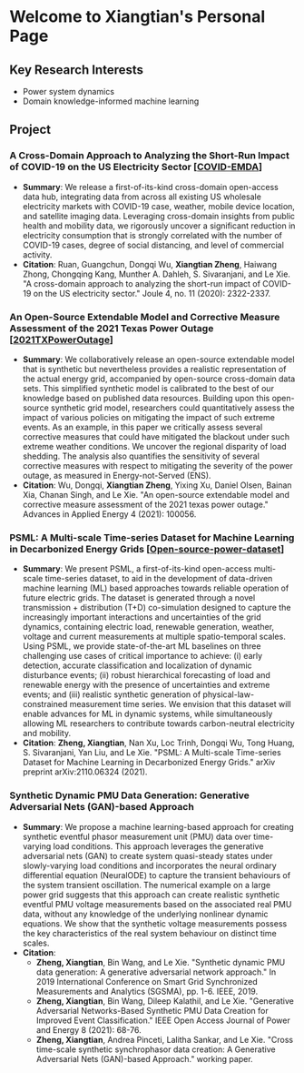 # Welcome to Xiangtian's Personal Page
## Key Research Interests
- Power system dynamics
- Domain knowledge-informed machine learning

## Project
### A Cross-Domain Approach to Analyzing the Short-Run Impact of COVID-19 on the US Electricity Sector [[COVID-EMDA](https://github.com/tamu-engineering-research/COVID-EMDA)]
- **Summary**: We release a first-of-its-kind cross-domain open-access data hub, integrating data from across all existing US wholesale electricity markets with COVID-19 case, weather, mobile device location, and satellite imaging data. Leveraging cross-domain insights from public health and mobility data, we rigorously uncover a significant reduction in electricity consumption that is strongly correlated with the number of COVID-19 cases, degree of social distancing, and level of commercial activity.
- **Citation**: Ruan, Guangchun, Dongqi Wu, **Xiangtian Zheng**, Haiwang Zhong, Chongqing Kang, Munther A. Dahleh, S. Sivaranjani, and Le Xie. "A cross-domain approach to analyzing the short-run impact of COVID-19 on the US electricity sector." Joule 4, no. 11 (2020): 2322-2337.

### An Open-Source Extendable Model and Corrective Measure Assessment of the 2021 Texas Power Outage [[2021TXPowerOutage](https://github.com/tamu-engineering-research/2021TXPowerOutage)]
- **Summary**: We collaboratively release an open-source extendable model that is synthetic but nevertheless provides a realistic representation of the actual energy grid, accompanied by open-source cross-domain data sets. This simplified synthetic model is calibrated to the best of our knowledge based on published data resources. Building upon this open-source synthetic grid model, researchers could quantitatively assess the impact of various policies on mitigating the impact of such extreme events. As an example, in this paper we critically assess several corrective measures that could have mitigated the blackout under such extreme weather conditions. We uncover the regional disparity of load shedding. The analysis also quantifies the sensitivity of several corrective measures with respect to mitigating the severity of the power outage, as measured in Energy-not-Served (ENS).
- **Citation**: Wu, Dongqi, **Xiangtian Zheng**, Yixing Xu, Daniel Olsen, Bainan Xia, Chanan Singh, and Le Xie. "An open-source extendable model and corrective measure assessment of the 2021 texas power outage." Advances in Applied Energy 4 (2021): 100056.

### PSML: A Multi-scale Time-series Dataset for Machine Learning in Decarbonized Energy Grids [[Open-source-power-dataset](https://github.com/tamu-engineering-research/Open-source-power-dataset)]
- **Summary**: We present PSML, a first-of-its-kind open-access multi-scale time-series dataset, to aid in the development of data-driven machine learning (ML) based approaches towards reliable operation of future electric grids. The dataset is generated through a novel transmission + distribution (T+D) co-simulation designed to capture the increasingly important interactions and uncertainties of the grid dynamics, containing electric load, renewable generation, weather, voltage and current measurements at multiple spatio-temporal scales. Using PSML, we provide state-of-the-art ML baselines on three challenging use cases of critical importance to achieve: (i) early detection, accurate classification and localization of dynamic disturbance events; (ii) robust hierarchical forecasting of load and renewable energy with the presence of uncertainties and extreme events; and (iii) realistic synthetic generation of physical-law-constrained measurement time series. We envision that this dataset will enable advances for ML in dynamic systems, while simultaneously allowing ML researchers to contribute towards carbon-neutral electricity and mobility.
- **Citation**: **Zheng, Xiangtian**, Nan Xu, Loc Trinh, Dongqi Wu, Tong Huang, S. Sivaranjani, Yan Liu, and Le Xie. "PSML: A Multi-scale Time-series Dataset for Machine Learning in Decarbonized Energy Grids." arXiv preprint arXiv:2110.06324 (2021).

### Synthetic Dynamic PMU Data Generation: Generative Adversarial Nets (GAN)-based Approach
- **Summary**: We propose a machine learning-based approach for creating synthetic eventful phasor measurement unit (PMU) data over time-varying load conditions. This approach leverages the generative adversarial nets (GAN) to create system quasi-steady states under slowly-varying load conditions and incorporates the neural ordinary differential equation (NeuralODE) to capture the transient behaviours of the system transient oscillation.
The numerical example on a large power grid suggests that this approach can  create realistic synthetic eventful PMU voltage measurements based on the associated real PMU data, without any knowledge of the underlying nonlinear dynamic equations. We show that the synthetic voltage measurements possess the key characteristics of the real system behaviour on distinct time scales.
- **Citation**: 
    - **Zheng, Xiangtian**, Bin Wang, and Le Xie. "Synthetic dynamic PMU data generation: A generative adversarial network approach." In 2019 International Conference on Smart Grid Synchronized Measurements and Analytics (SGSMA), pp. 1-6. IEEE, 2019.
    - **Zheng, Xiangtian**, Bin Wang, Dileep Kalathil, and Le Xie. "Generative Adversarial Networks-Based Synthetic PMU Data Creation for Improved Event Classification." IEEE Open Access Journal of Power and Energy 8 (2021): 68-76.
    - **Zheng, Xiangtian**, Andrea Pinceti, Lalitha Sankar, and Le Xie. "Cross time-scale synthetic synchrophasor data creation: A Generative Adversarial Nets (GAN)-based Approach." working paper.
